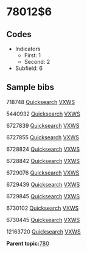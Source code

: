 # 78012$6

## Codes

-   Indicators
    -   First: 1
    -   Second: 2
-   Subfield: 6

## Sample bibs

718748 [Quicksearch](https://search.library.yale.edu/catalog/718748) [VXWS](http://prodorbis.library.yale.edu:7014/vxws/GetHoldingsService?bibId=718748)

5440932 [Quicksearch](https://search.library.yale.edu/catalog/5440932) [VXWS](http://prodorbis.library.yale.edu:7014/vxws/GetHoldingsService?bibId=5440932)

6727839 [Quicksearch](https://search.library.yale.edu/catalog/6727839) [VXWS](http://prodorbis.library.yale.edu:7014/vxws/GetHoldingsService?bibId=6727839)

6727855 [Quicksearch](https://search.library.yale.edu/catalog/6727855) [VXWS](http://prodorbis.library.yale.edu:7014/vxws/GetHoldingsService?bibId=6727855)

6728824 [Quicksearch](https://search.library.yale.edu/catalog/6728824) [VXWS](http://prodorbis.library.yale.edu:7014/vxws/GetHoldingsService?bibId=6728824)

6728842 [Quicksearch](https://search.library.yale.edu/catalog/6728842) [VXWS](http://prodorbis.library.yale.edu:7014/vxws/GetHoldingsService?bibId=6728842)

6729076 [Quicksearch](https://search.library.yale.edu/catalog/6729076) [VXWS](http://prodorbis.library.yale.edu:7014/vxws/GetHoldingsService?bibId=6729076)

6729439 [Quicksearch](https://search.library.yale.edu/catalog/6729439) [VXWS](http://prodorbis.library.yale.edu:7014/vxws/GetHoldingsService?bibId=6729439)

6729845 [Quicksearch](https://search.library.yale.edu/catalog/6729845) [VXWS](http://prodorbis.library.yale.edu:7014/vxws/GetHoldingsService?bibId=6729845)

6730102 [Quicksearch](https://search.library.yale.edu/catalog/6730102) [VXWS](http://prodorbis.library.yale.edu:7014/vxws/GetHoldingsService?bibId=6730102)

6730445 [Quicksearch](https://search.library.yale.edu/catalog/6730445) [VXWS](http://prodorbis.library.yale.edu:7014/vxws/GetHoldingsService?bibId=6730445)

12163720 [Quicksearch](https://search.library.yale.edu/catalog/12163720) [VXWS](http://prodorbis.library.yale.edu:7014/vxws/GetHoldingsService?bibId=12163720)

**Parent topic:**[780](../../tags/780/780.md)

